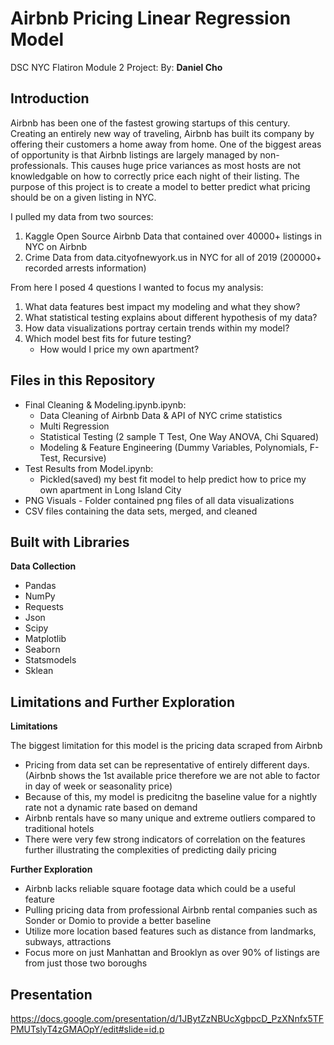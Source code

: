 # Airbnb Pricing Linear Regression Model

DSC NYC Flatiron Module 2 Project:
By: **Daniel Cho**

## Introduction

Airbnb has been one of the fastest growing startups of this century. Creating an entirely new way of traveling, Airbnb has built its company by offering their customers a home away from home. One of the biggest areas of opportunity is that Airbnb listings are largely managed by non-professionals. This causes huge price variances as most hosts are not knowledgable on how to correctly price each night of their listing. The purpose of this project is to create a model to better predict what pricing should be on a given listing in NYC.

I pulled my data from two sources:
 1. Kaggle Open Source Airbnb Data that contained over 40000+ listings in NYC on Airbnb
 2. Crime Data from data.cityofnewyork.us in NYC for all of 2019 (200000+ recorded arrests information)

From here I posed 4 questions I wanted to focus my analysis:
 1. What data features best impact my modeling and what they show?
 2. What statistical testing explains about different hypothesis of my data?
 3. How data visualizations portray certain trends within my model?
 4. Which model best fits for future testing?
    - How would I price my own apartment?
 
## Files in this Repository
 * Final Cleaning & Modeling.ipynb.ipynb:
    - Data Cleaning of Airbnb Data & API of NYC crime statistics
    - Multi Regression
    - Statistical Testing (2 sample T Test, One Way ANOVA, Chi Squared)
    - Modeling & Feature Engineering (Dummy Variables, Polynomials, F-Test, Recursive)
 * Test Results from Model.ipynb:
    - Pickled(saved) my best fit model to help predict how to price my own apartment in Long Island City
 * PNG Visuals - Folder contained png files of all data visualizations
 * CSV files containing the data sets, merged, and cleaned

## Built with Libraries
**Data Collection**
 * Pandas
 * NumPy
 * Requests
 * Json
 * Scipy
 * Matplotlib
 * Seaborn
 * Statsmodels
 * Sklean
 
## Limitations and Further Exploration
**Limitations**

The biggest limitation for this model is the pricing data scraped from Airbnb
* Pricing from data set can be representative of entirely different days. (Airbnb shows the 1st available price therefore we are not able to factor in day of week or seasonality price)
* Because of this, my model is predicitng the baseline value for a nightly rate not a dynamic rate based on demand
* Airbnb rentals have so many unique and extreme outliers compared to traditional hotels
* There were very few strong indicators of correlation on the features further illustrating the complexities of predicting daily pricing

**Further Exploration**

* Airbnb lacks reliable square footage data which could be a useful feature
* Pulling pricing data from professional Airbnb rental companies such as Sonder or Domio to provide a better baseline
* Utilize more location based features such as distance from landmarks, subways, attractions
* Focus more on just Manhattan and Brooklyn as over 90% of listings are from just those two boroughs

## Presentation 

https://docs.google.com/presentation/d/1JBytZzNBUcXgbpcD_PzXNnfx5TFPMUTslyT4zGMAOpY/edit#slide=id.p
